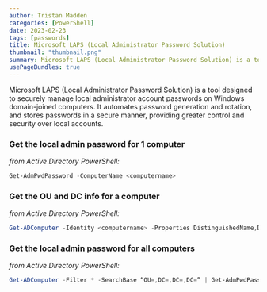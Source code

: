 ```yaml
---
author: Tristan Madden
categories: [PowerShell]
date: 2023-02-23
tags: [passwords]
title: Microsoft LAPS (Local Administrator Password Solution)
thumbnail: "thumbnail.png"
summary: Microsoft LAPS (Local Administrator Password Solution) is a tool designed to securely manage local administrator account passwords on Windows domain-joined computers. It automates password generation and rotation, and stores passwords in a secure manner, providing greater control and security over local accounts.
usePageBundles: true
---
```


Microsoft LAPS (Local Administrator Password Solution) is a tool designed to securely manage local administrator account passwords on Windows domain-joined computers. It automates password generation and rotation, and stores passwords in a secure manner, providing greater control and security over local accounts.

<h3>Get the local admin password for 1 computer</h3>

_from Active Directory PowerShell:_

```PowerShell
Get-AdmPwdPassword -ComputerName <computername>
```

<h3>Get the OU and DC info for a computer</h3>

_from Active Directory PowerShell:_

```PowerShell
Get-ADComputer -Identity <computername> -Properties DistinguishedName,DNSHostName
```

<h3>Get the local admin password for all computers</h3>

_from Active Directory PowerShell:_

```PowerShell
Get-ADComputer -Filter * -SearchBase “OU=,DC=,DC=,DC=” | Get-AdmPwdPassword -ComputerName {$_.Name}
```